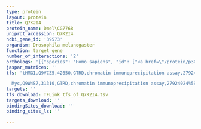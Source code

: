 ```yaml
---
type: protein
layout: protein
title: Q7K2I4
protein_name: Dmel\CG7768
uniprot_accession: Q7K2I4
ncbi_gene_id: '39573'
organism: Drosophila melanogaster
function: target gene
number_of_interactions: '2'
orthologs: '[{"species": "Homo sapiens", "id": ["<a href=\"/protein/p30405\">P30405</a>"]}, {"species": "Mus musculus", "id": ["<a href=\"/protein/q99kr7\">Q99KR7</a>"]}, {"species": "Rattus norvegicus", "id": ["<a href=\"/protein/p29117\">P29117</a>"]}, {"species": "Caenorhabditis elegans", "id": ["<a href=\"/protein/p52010\">P52010</a>", "<a href=\"/protein/p52015\">P52015</a>", "<a href=\"/protein/p52011\">P52011</a>"]}, {"species": "Saccharomyces cerevisiae", "id": ["<a href=\"/protein/p14832\">P14832</a>", "<a href=\"/protein/p23285\">P23285</a>", "<a href=\"/protein/p25719\">P25719</a>"]}]'
jaspar_matrices: ''
tfs: 'tHMG1,Q9VCZ5,42650,GTRD,chromatin immunoprecipitation assay,27924024%5Buid%5D,No

  Myc,Q9W4S7,31310,GTRD,chromatin immunoprecipitation assay,27924024%5Buid%5D,No'
targets: ''
tfs_download: TFLink_tfs_of_Q7K2I4.tsv
targets_download: ''
bindingSites_download: ''
binding_sites_ls: ''

---
```

